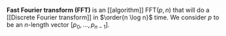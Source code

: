 **Fast Fourier transform (FFT)** is an [[algorithm]] $\mathsf{FFT}(p, n)$ that will do a [[Discrete Fourier transform]] in $\order{n \log n}$ time. We consider $p$ to be an $n$-length vector $[p_0, \dots, p_{n-1}]$.